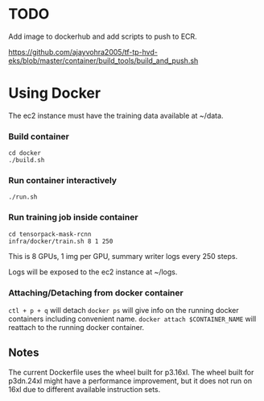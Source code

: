 # TODO

Add image to dockerhub and add scripts to push to ECR.

https://github.com/ajayvohra2005/tf-tp-hvd-eks/blob/master/container/build_tools/build_and_push.sh

# Using Docker

The ec2 instance must have the training data available at ~/data.

### Build container
```
cd docker
./build.sh
```

### Run container interactively
```
./run.sh
```


### Run training job inside container

```
cd tensorpack-mask-rcnn
infra/docker/train.sh 8 1 250
```


This is 8 GPUs, 1 img per GPU, summary writer logs every 250 steps.

Logs will be exposed to the ec2 instance at ~/logs.

### Attaching/Detaching from docker container
`ctl + p + q` will detach
`docker ps` will give info on the running docker containers including convenient name.
`docker attach $CONTAINER_NAME` will reattach to the running docker container.

## Notes

The current Dockerfile uses the wheel built for p3.16xl. The wheel built for p3dn.24xl might have a performance improvement, but it does not run on 16xl due to different available instruction sets.
